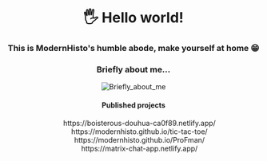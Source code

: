 <div align="center">
<h1>🖐 Hello world!</h1>

<h3>This is ModernHisto's humble abode, make yourself at home &#128513</h3>
<h3>Briefly about me...</h3>
<div><img src="https://media1.tenor.com/m/usffC_4nBswAAAAd/beavis-beavis-and-butthead.gif" alt="Briefly_about_me"/></div>
<h4>Published projects</h4>
<ul type="none">
  <li>https://boisterous-douhua-ca0f89.netlify.app/</li>
  <li>https://modernhisto.github.io/tic-tac-toe/</li>
  <li>https://modernhisto.github.io/ProFman/</li>
  <li>https://matrix-chat-app.netlify.app/</li>
</ul>
</div>
